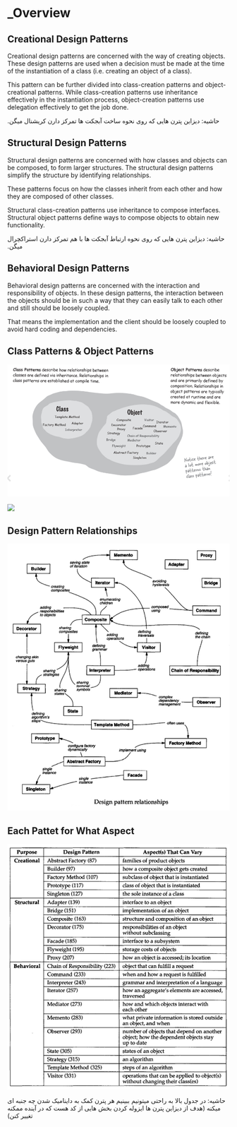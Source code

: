 # _Overview

## Creational Design Patterns

Creational design patterns are concerned with the way of creating objects. These design patterns are used when a decision must be made at the time of the instantiation of a class (i.e. creating an object of a class).

This pattern can be further divided into class-creation patterns and object-creational patterns. While class-creation patterns use inheritance effectively in the instantiation process, object-creation patterns use delegation effectively to get the job done.

<span dir="rtl">حاشیه: دیزاین پترن هایی که روی نحوه ساخت آبجکت ها تمرکز دارن کریشنال میگن.</span>

## Structural Design Patterns

Structural design patterns are concerned with how classes and objects can be composed, to form larger structures. The structural design patterns simplify the structure by identifying relationships.

These patterns focus on how the classes inherit from each other and how they are composed of other classes.

Structural class-creation patterns use inheritance to compose interfaces. Structural object patterns define ways to compose objects to obtain new functionality.

<span dir="rtl">حاشیه: دیزاین پترن هایی که روی نحوه ارتباط آبجکت ها با هم تمرکز دارن استراکچرال میگن.</span>

## Behavioral Design Patterns

Behavioral design patterns are concerned with the interaction and responsibility of objects. In these design patterns, the interaction between the objects should be in such a way that they can easily talk to each other and still should be loosely coupled.

That means the implementation and the client should be loosely coupled to avoid hard coding and dependencies.

## Class Patterns & Object Patterns

![](_overview/image2.png)

<img src="image4.jpg" style="width:5.96361in" />

## Design Pattern Relationships

![](_overview/image1.jpg)

## Each Pattet for What Aspect

![](_overview/image3.jpg)

<span dir="rtl">حاشیه: در جدول بالا به راحتی میتونیم ببینیم هر پترن کمک به داینامیک شدن چه جنبه ای میکنه (هدف از دیزاین پترن ها ایزوله کردن بخش هایی از کد هست که در آینده ممکنه تغییر کنن)</span>
